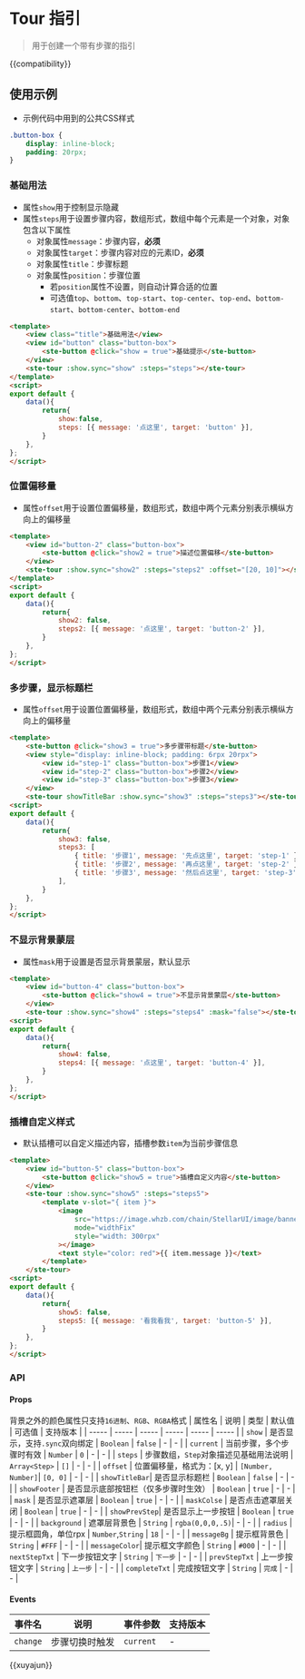 # Tour 指引

> 用于创建一个带有步骤的指引

{{compatibility}}

## 使用示例
- 示例代码中用到的公共CSS样式
```css
.button-box {
	display: inline-block;
	padding: 20rpx;
}
```


### 基础用法
- 属性`show`用于控制显示隐藏
- 属性`steps`用于设置步骤内容，数组形式，数组中每个元素是一个对象，对象包含以下属性
	- 对象属性`message`：步骤内容，**必须**
	- 对象属性`target`：步骤内容对应的元素ID，**必须**
	- 对象属性`title`：步骤标题
	- 对象属性`position`：步骤位置
		- 若`position`属性不设置，则自动计算合适的位置
		- 可选值`top`、`bottom`、`top-start`、`top-center`、`top-end`、`bottom-start`、`bottom-center`、`bottom-end`

```html
<template>
	<view class="title">基础用法</view>
	<view id="button" class="button-box">
		<ste-button @click="show = true">基础提示</ste-button>
	</view>
	<ste-tour :show.sync="show" :steps="steps"></ste-tour>
</template>
<script>
export default {
	data(){
		return{
			show:false,
			steps: [{ message: '点这里', target: 'button' }],
		}
	},
};
</script>
```
### 位置偏移量
- 属性`offset`用于设置位置偏移量，数组形式，数组中两个元素分别表示横纵方向上的偏移量

```html
<template>
	<view id="button-2" class="button-box">
		<ste-button @click="show2 = true">描述位置偏移</ste-button>
	</view>
	<ste-tour :show.sync="show2" :steps="steps2" :offset="[20, 10]"></ste-tour>
</template>
<script>
export default {
	data(){
		return{
			show2: false,
			steps2: [{ message: '点这里', target: 'button-2' }],
		}
	},
};
</script>
```

### 多步骤，显示标题栏
- 属性`offset`用于设置位置偏移量，数组形式，数组中两个元素分别表示横纵方向上的偏移量

```html
<template>
	<ste-button @click="show3 = true">多步骤带标题</ste-button>
	<view style="display: inline-block; padding: 6rpx 20rpx">
		<view id="step-1" class="button-box">步骤1</view>
		<view id="step-2" class="button-box">步骤2</view>
		<view id="step-3" class="button-box">步骤3</view>
	</view>
	<ste-tour showTitleBar :show.sync="show3" :steps="steps3"></ste-tour>
<script>
export default {
	data(){
		return{
			show3: false,
			steps3: [
				{ title: '步骤1', message: '先点这里', target: 'step-1' },
				{ title: '步骤2', message: '再点这里', target: 'step-2' },
				{ title: '步骤3', message: '然后点这里', target: 'step-3' },
			],
		}
	},
};
</script>
```
### 不显示背景蒙层
- 属性`mask`用于设置是否显示背景蒙层，默认显示

```html
<template>
	<view id="button-4" class="button-box">
		<ste-button @click="show4 = true">不显示背景蒙层</ste-button>
	</view>
	<ste-tour :show.sync="show4" :steps="steps4" :mask="false"></ste-tour>
<script>
export default {
	data(){
		return{
			show4: false,
			steps4: [{ message: '点这里', target: 'button-4' }],
		}
	},
};
</script>
```
### 插槽自定义样式
- 默认插槽可以自定义描述内容，插槽参数`item`为当前步骤信息

```html
<template>
	<view id="button-5" class="button-box">
		<ste-button @click="show5 = true">插槽自定义内容</ste-button>
	</view>
	<ste-tour :show.sync="show5" :steps="steps5">
		<template v-slot="{ item }">
			<image
				src="https://image.whzb.com/chain/StellarUI/image/banner1.png"
				mode="widthFix"
				style="width: 300rpx"
			></image>
			<text style="color: red">{{ item.message }}</text>
		</template>
	</ste-tour>
<script>
export default {
	data(){
		return{
			show5: false,
			steps5: [{ message: '看我看我', target: 'button-5' }],
		}
	},
};
</script>
```



### API
#### Props
背景之外的颜色属性只支持`16进制`、`RGB`、`RGBA`格式
| 属性名				| 说明																	| 类型								| 默认值						| 可选值	| 支持版本	|
| -----					| -----																| -----							| -----						| -----	| -----		|
| `show`				|	是否显示，支持`.sync`双向绑定					| `Boolean`					| `false`					| -			| -				|
| `current`			|	当前步骤，多个步骤时有效								| `Number`					| `0`							| -			| -				|
| `steps`				|	步骤数组，`Step`对象描述见基础用法说明	| `Array<Step>`			| `[]`						| -			| -				|
| `offset`			|	位置偏移量，格式为：[x, y]						| `[Number, Number]`| `[0, 0]`				| -			| -				|
| `showTitleBar`|	是否显示标题栏												| `Boolean`					| `false`					| -			| -				|
| `showFooter`	|	是否显示底部按钮栏（仅多步骤时生效）		| `Boolean`					| `true`					| -			| -				|
| `mask`				|	是否显示遮罩层												| `Boolean`					| `true`					| -			| -				|
| `maskColse`		|	是否点击遮罩层关闭										| `Boolean`					| `true`					| -			| -				|
| `showPrevStep`|	是否显示上一步按钮										| `Boolean`					| `true`					| -			| -				|
| `background`	|	遮罩层背景色													| `String`					| `rgba(0,0,0,.5)`| -			| -				|
| `radius`			|	提示框圆角，单位rpx										| `Number`,`String`	| `18`						| -			| -				|
| `messageBg`		|	提示框背景色													| `String`					| `#FFF`					| -			| -				|
| `messageColor`|	提示框文字颜色												| `String`					| `#000`					| -			| -				|
| `nextStepTxt`	|	下一步按钮文字												| `String`					| `下一步`					| -			| -				|
| `prevStepTxt`	|	上一步按钮文字												| `String`					| `上一步`					| -			| -				|
| `completeTxt`	|	完成按钮文字													| `String`					| `完成`						| -			| -				|



#### Events

| 事件名	| 说明						| 事件参数		| 支持版本	|
| ---			| ---						| ---				| ---			|
| `change`| 步骤切换时触发	| `current`	| -				|




{{xuyajun}}